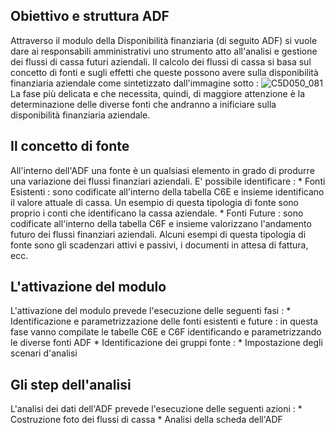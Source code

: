 ## Obiettivo e struttura ADF

Attraverso il modulo della Disponibilità finanziaria (di seguito ADF) si vuole dare ai responsabili amministrativi uno strumento atto all'analisi e gestione dei flussi di cassa futuri aziendali.
Il calcolo dei flussi di cassa si basa sul concetto di fonti e sugli effetti che queste possono avere sulla disponibilità finanziaria aziendale come sintetizzato dall'immagine sotto : 
![C5D050_081](http://doc.smeup.com/immagini/MBDOC_OPE-C5D050_01/C5D050_081.png)La fase più delicata e che necessita, quindi, di maggiore attenzione è la determinazione delle diverse fonti che andranno a inificiare sulla disponibilità finanziaria aziendale.

## Il concetto di fonte

All'interno dell'ADF una fonte è un qualsiasi elemento in grado di produrre una variazione dei flussi finanziari aziendali. E' possibile identificare : 
 \* Fonti Esistenti :  sono codificate all'interno della tabella C6E e insieme identificano il valore attuale di cassa. Un esempio di questa tipologia di fonte sono proprio i conti che identificano la cassa aziendale.
 \* Fonti Future :  sono codificate all'interno della tabella C6F e insieme valorizzano l'andamento futuro dei flussi finanziari aziendali. Alcuni esempi di questa tipologia di fonte sono gli scadenzari attivi e passivi, i documenti in attesa di fattura, ecc.

## L'attivazione del modulo

L'attivazione del modulo prevede l'esecuzione delle seguenti fasi : 
 \* Identificazione e parametrizzazione delle fonti esistenti e future :  in questa fase vanno compilate le tabelle C6E e C6F identificando e parametrizzando le diverse fonti ADF
 \* Identificazione dei gruppi fonte : 
 \* Impostazione degli scenari d'analisi

## Gli step dell'analisi

L'analisi dei dati dell'ADF prevede l'esecuzione delle seguenti azioni : 
 \* Costruzione foto dei flussi di cassa
 \* Analisi della scheda dell'ADF
